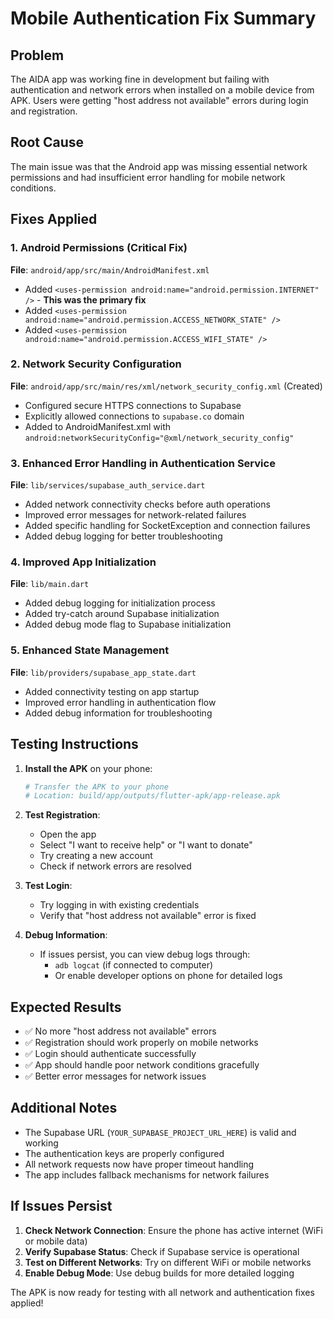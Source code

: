 # Mobile Authentication Fix Summary

## Problem
The AIDA app was working fine in development but failing with authentication and network errors when installed on a mobile device from APK. Users were getting "host address not available" errors during login and registration.

## Root Cause
The main issue was that the Android app was missing essential network permissions and had insufficient error handling for mobile network conditions.

## Fixes Applied

### 1. Android Permissions (Critical Fix)
**File**: `android/app/src/main/AndroidManifest.xml`
- Added `<uses-permission android:name="android.permission.INTERNET" />` - **This was the primary fix**
- Added `<uses-permission android:name="android.permission.ACCESS_NETWORK_STATE" />`
- Added `<uses-permission android:name="android.permission.ACCESS_WIFI_STATE" />`

### 2. Network Security Configuration
**File**: `android/app/src/main/res/xml/network_security_config.xml` (Created)
- Configured secure HTTPS connections to Supabase
- Explicitly allowed connections to `supabase.co` domain
- Added to AndroidManifest.xml with `android:networkSecurityConfig="@xml/network_security_config"`

### 3. Enhanced Error Handling in Authentication Service
**File**: `lib/services/supabase_auth_service.dart`
- Added network connectivity checks before auth operations
- Improved error messages for network-related failures
- Added specific handling for SocketException and connection failures
- Added debug logging for better troubleshooting

### 4. Improved App Initialization
**File**: `lib/main.dart`
- Added debug logging for initialization process
- Added try-catch around Supabase initialization
- Added debug mode flag to Supabase initialization

### 5. Enhanced State Management
**File**: `lib/providers/supabase_app_state.dart`
- Added connectivity testing on app startup
- Improved error handling in authentication flow
- Added debug information for troubleshooting

## Testing Instructions

1. **Install the APK** on your phone:
   ```bash
   # Transfer the APK to your phone
   # Location: build/app/outputs/flutter-apk/app-release.apk
   ```

2. **Test Registration**:
   - Open the app
   - Select "I want to receive help" or "I want to donate"
   - Try creating a new account
   - Check if network errors are resolved

3. **Test Login**:
   - Try logging in with existing credentials
   - Verify that "host address not available" error is fixed

4. **Debug Information**:
   - If issues persist, you can view debug logs through:
     - `adb logcat` (if connected to computer)
     - Or enable developer options on phone for detailed logs

## Expected Results

- ✅ No more "host address not available" errors
- ✅ Registration should work properly on mobile networks
- ✅ Login should authenticate successfully
- ✅ App should handle poor network conditions gracefully
- ✅ Better error messages for network issues

## Additional Notes

- The Supabase URL (`YOUR_SUPABASE_PROJECT_URL_HERE`) is valid and working
- The authentication keys are properly configured
- All network requests now have proper timeout handling
- The app includes fallback mechanisms for network failures

## If Issues Persist

1. **Check Network Connection**: Ensure the phone has active internet (WiFi or mobile data)
2. **Verify Supabase Status**: Check if Supabase service is operational
3. **Test on Different Networks**: Try on different WiFi or mobile networks
4. **Enable Debug Mode**: Use debug builds for more detailed logging

The APK is now ready for testing with all network and authentication fixes applied!
